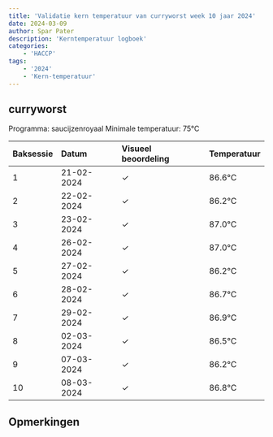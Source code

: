 ```yaml
---
title: 'Validatie kern temperatuur van curryworst week 10 jaar 2024'
date: 2024-03-09
author: Spar Pater
description: 'Kerntemperatuur logboek'
categories:
    - 'HACCP'
tags:
    - '2024'
    - 'Kern-temperatuur'
---
```


## curryworst

Programma: saucijzenroyaal
Minimale temperatuur: 75°C

| Baksessie | Datum | Visueel beoordeling | Temperatuur |
|:---|:---|:---|:---|
| 1 | 21-02-2024 | &check; | 86.6°C |
| 2 | 22-02-2024 | &check; | 86.2°C |
| 3 | 23-02-2024 | &check; | 87.0°C |
| 4 | 26-02-2024 | &check; | 87.0°C |
| 5 | 27-02-2024 | &check; | 86.2°C |
| 6 | 28-02-2024 | &check; | 86.7°C |
| 7 | 29-02-2024 | &check; | 86.9°C |
| 8 | 02-03-2024 | &check; | 86.5°C |
| 9 | 07-03-2024 | &check; | 86.2°C |
| 10 | 08-03-2024 | &check; | 86.8°C |

## Opmerkingen


